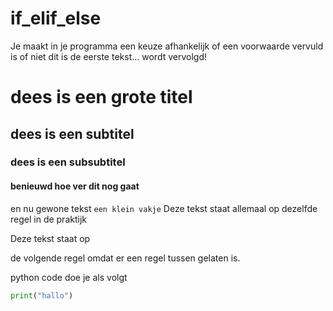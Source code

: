 # if_elif_else
Je maakt in je programma een keuze afhankelijk of een voorwaarde vervuld is of niet
dit is de eerste tekst... wordt vervolgd!
# dees is een grote titel
## dees is een subtitel
### dees is een subsubtitel
#### benieuwd hoe ver dit nog gaat
en nu gewone tekst
``` een klein vakje ```
Deze tekst staat allemaal
op dezelfde regel in de praktijk

Deze tekst staat op 

de volgende regel omdat er een regel tussen gelaten is.

python code doe je als volgt
```Python
print("hallo")
```

